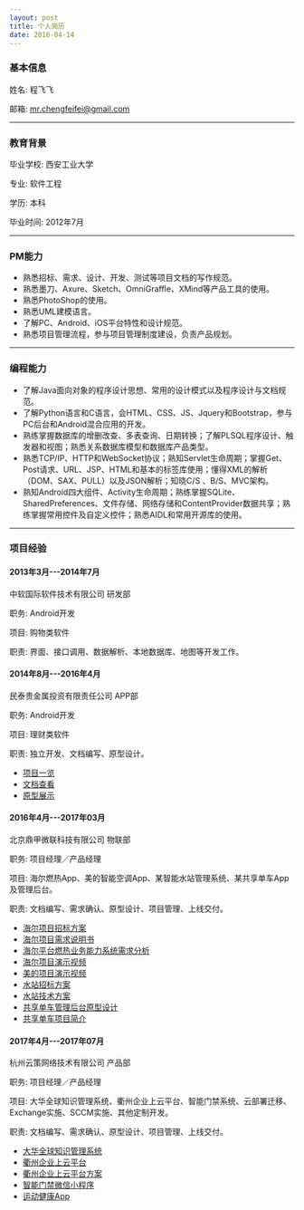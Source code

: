 ```yaml
---
layout: post
title: 个人简历
date: 2016-04-14
---
```


### 基本信息

姓名: 程飞飞

邮箱: mr.chengfeifei@gmail.com

---

### 教育背景

毕业学校: 西安工业大学

专业: 软件工程

学历: 本科

毕业时间: 2012年7月

---

### PM能力

* 熟悉招标、需求、设计、开发、测试等项目文档的写作规范。
* 熟悉墨刀、Axure、Sketch、OmniGraffle、XMind等产品工具的使用。
* 熟悉PhotoShop的使用。
* 熟悉UML建模语言。
* 了解PC、Android、iOS平台特性和设计规范。
* 熟悉项目管理流程，参与项目管理制度建设，负责产品规划。

---

### 编程能力

* 了解Java面向对象的程序设计思想、常用的设计模式以及程序设计与文档规范。
* 了解Python语言和C语言，会HTML、CSS、JS、Jquery和Bootstrap，参与PC后台和Android混合应用的开发。
* 熟练掌握数据库的增删改查、多表查询、日期转换；了解PLSQL程序设计、触发器和视图；熟悉关系数据库模型和数据库产品类型。
* 熟悉TCP/IP、HTTP和WebSocket协议；熟知Servlet生命周期；掌握Get、Post请求、URL、JSP、HTML和基本的标签库使用；懂得XML的解析（DOM、SAX、PULL）以及JSON解析；知晓C/S 、B/S、MVC架构。
* 熟知Android四大组件、Activity生命周期；熟练掌握SQLite、SharedPreferences、文件存储、网络存储和ContentProvider数据共享；熟练掌握常用控件及自定义控件；熟悉AIDL和常用开源库的使用。

---

### 项目经验

#### 2013年3月---2014年7月

中软国际软件技术有限公司  研发部

职务: Android开发

项目: 购物类软件

职责: 界面、接口调用、数据解析、本地数据库、地图等开发工作。

#### 2014年8月---2016年4月

民泰贵金属投资有限责任公司  APP部

职务: Android开发

项目: 理财类软件

职责: 独立开发、文档编写、原型设计。

* [项目一览](http://chengfeifei.github.io/blog/2016/04/13/develop-years/)
* [文档查看](http://7xv9u1.com1.z0.glb.clouddn.com/MT_djss_design.pdf)
* [原型展示](http://7xv9u1.com1.z0.glb.clouddn.com/MT_djss.pdf)

#### 2016年4月---2017年03月

北京鼎甲微联科技有限公司  物联部

职务: 项目经理／产品经理

项目: 海尔燃热App、美的智能空调App、某智能水站管理系统、某共享单车App及管理后台。

职责: 文档编写、需求确认、原型设计、项目管理、上线交付。

* [海尔项目招标方案](http://7xv9u1.com1.z0.glb.clouddn.com/%E7%87%83%E6%99%BA%E6%8E%A7%E9%A1%B9%E7%9B%AE%E6%8A%95%E6%A0%87%E6%96%B9%E6%A1%88.pdf)
* [海尔项目需求说明书](http://7xv9u1.com1.z0.glb.clouddn.com/%E7%87%83%E6%99%BA%E6%8E%A7%E9%9C%80%E6%B1%82%E8%AF%B4%E6%98%8E%E4%B9%A6.docx)
* [海尔平台燃热业务能力系统需求分析](http://7xv9u1.com1.z0.glb.clouddn.com/%E5%B9%B3%E5%8F%B0%E7%87%83%E7%83%AD%E9%80%9A%E7%94%A8%E4%B8%9A%E5%8A%A1%E8%83%BD%E5%8A%9B%E7%B3%BB%E7%BB%9F%E9%9C%80%E6%B1%82%E5%88%86%E6%9E%90v1.3.docx)
* [海尔项目演示视频](http://7xv9u1.com1.z0.glb.clouddn.com/Haier_rzk.mp4)
* [美的项目演示视频](http://7xv9u1.com1.z0.glb.clouddn.com/Midea_AirNet.mp4)
* [水站招标方案](http://7xv9u1.com1.z0.glb.clouddn.com/%E4%BA%B2%E4%BA%B2%E6%B0%B4%E7%AB%99%E6%8B%9B%E6%A0%87%E6%96%B9%E6%A1%88.pdf)
* [水站技术方案](http://7xv9u1.com1.z0.glb.clouddn.com/%E4%BA%B2%E4%BA%B2%E6%B0%B4%E7%AB%99%E9%A1%B9%E7%9B%AE%E6%96%B9%E6%A1%88.docx)
* [共享单车管理后台原型设计](http://nzi89e.axshare.com)
* [共享单车项目简介](http://7xv9u1.com1.z0.glb.clouddn.com/%E5%85%B1%E4%BA%AB%E5%8D%95%E8%BD%A6%E9%A1%B9%E7%9B%AE%E7%AE%80%E4%BB%8B.pdf)

#### 2017年4月---2017年07月

杭州云策网络技术有限公司  产品部

职务: 项目经理／产品经理

项目: 大华全球知识管理系统、衢州企业上云平台、智能门禁系统、云部署迁移、Exchange实施、SCCM实施、其他定制开发。

职责: 文档编写、需求确认、原型设计、项目管理、上线交付。

* [大华全球知识管理系统](http://xc9b8w.axshare.com)
* [衢州企业上云平台](http://qbef50.axshare.com)
* [衢州企业上云平台方案](http://7xv9u1.com1.z0.glb.clouddn.com/%E4%B8%AD%E5%B0%8F%E4%BC%81%E4%B8%9A%E4%B8%8A%E4%BA%91%E5%8A%A9%E6%89%8B.pdf)
* [智能门禁微信小程序](https://modao.cc/app/bjqrATgpHGoyQfwzzNOhPd5hDUk5cT9)
* [运动健康App](http://noppmc.axshare.com/#c=2)